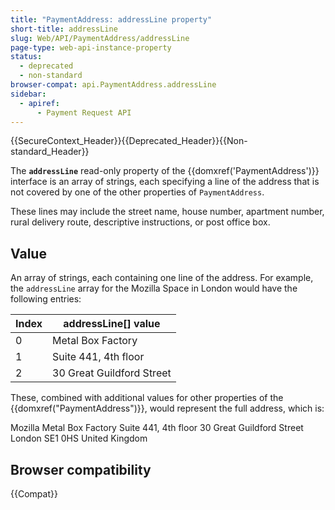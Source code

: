 ```yaml
---
title: "PaymentAddress: addressLine property"
short-title: addressLine
slug: Web/API/PaymentAddress/addressLine
page-type: web-api-instance-property
status:
  - deprecated
  - non-standard
browser-compat: api.PaymentAddress.addressLine
sidebar:
  - apiref:
      - Payment Request API
---
```


{{SecureContext_Header}}{{Deprecated_Header}}{{Non-standard_Header}}

The **`addressLine`** read-only
property of the {{domxref('PaymentAddress')}} interface is an array of
strings, each specifying a line of the address that is not
covered by one of the other properties of `PaymentAddress`.

These
lines may include the street name, house number, apartment number, rural delivery route,
descriptive instructions, or post office box.

## Value

An array of strings, each containing one line of the address.
For example, the `addressLine` array for the Mozilla Space in London would
have the following entries:

| Index | addressLine[] value       |
| ----- | ------------------------- |
| 0     | Metal Box Factory         |
| 1     | Suite 441, 4th floor      |
| 2     | 30 Great Guildford Street |

These, combined with additional values for other properties of the
{{domxref("PaymentAddress")}}, would represent the full address, which is:

Mozilla
Metal Box Factory
Suite 441, 4th floor
30 Great Guildford Street
London SE1 0HS
United Kingdom

## Browser compatibility

{{Compat}}
